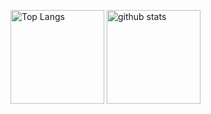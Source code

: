 <p align="left"> 
  <img alt="Top Langs" height="150px" src="https://github-readme-stats.vercel.app/api/top-langs/?username=Jikky1618&layout=compact&show_icons=true&theme=github_dark" />
  <img alt="github stats" height="150px" src="https://github-readme-stats.vercel.app/api?username=Jikky1618&theme=github_dark&show_icons=ture" />
</p>
